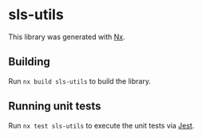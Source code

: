 # sls-utils

This library was generated with [Nx](https://nx.dev).

## Building

Run `nx build sls-utils` to build the library.

## Running unit tests

Run `nx test sls-utils` to execute the unit tests via [Jest](https://jestjs.io).
